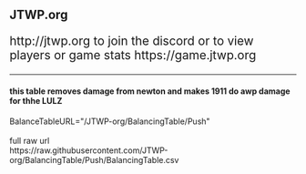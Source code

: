 <h2>JTWP.org</h2>
<p style="font-size: 1.5em;">http://jtwp.org to join the discord or to view players or game stats https://game.jtwp.org</p>





<hr>
<h4>this table removes damage from newton and makes 1911 do awp damage for thhe LULZ</h4>
<p>
BalanceTableURL="/JTWP-org/BalancingTable/Push"
<br><br>
full raw url<br> 
https://raw.githubusercontent.com/JTWP-org/BalancingTable/Push/BalancingTable.csv
</p>
